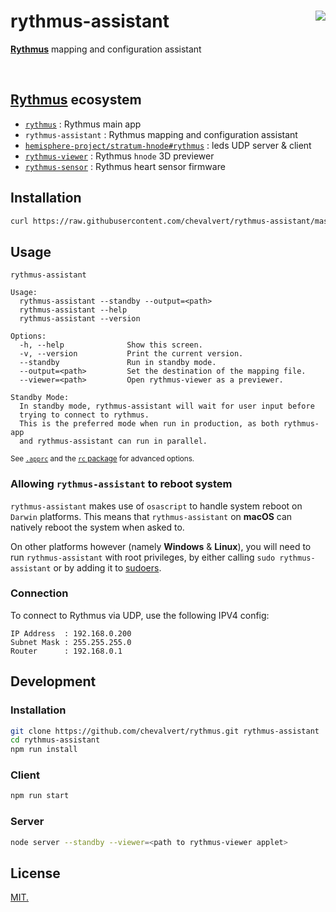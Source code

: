 # rythmus-assistant [<img src="https://github.com/chevalvert.png?size=100" align="right">](http://chevalvert.fr/)
**[Rythmus](https://github.com/chevalvert?q=rythmus)** mapping and configuration assistant

<br>

## **[Rythmus](https://github.com/chevalvert?q=rythmus)** ecosystem
- [`rythmus`](https://github.com/chevalvert/rythmus) : Rythmus main app
- `rythmus-assistant` : Rythmus mapping and configuration assistant
- [`hemisphere-project/stratum-hnode#rythmus`](https://github.com/Hemisphere-Project/stratum-hnode/tree/rythmus) : leds UDP server & client
- [`rythmus-viewer`](https://github.com/chevalvert/rythmus-viewer) : Rythmus `hnode` 3D previewer
- [`rythmus-sensor`](https://github.com/chevalvert/rythmus-sensor) : Rythmus heart sensor firmware

## Installation
```sh
curl https://raw.githubusercontent.com/chevalvert/rythmus-assistant/master/scripts/install.sh | bash
```

## Usage
```
rythmus-assistant

Usage:
  rythmus-assistant --standby --output=<path>
  rythmus-assistant --help
  rythmus-assistant --version

Options:
  -h, --help              Show this screen.
  -v, --version           Print the current version.
  --standby               Run in standby mode.
  --output=<path>         Set the destination of the mapping file.
  --viewer=<path>         Open rythmus-viewer as a previewer.

Standby Mode:
  In standby mode, rythmus-assistant will wait for user input before
  trying to connect to rythmus.
  This is the preferred mode when run in production, as both rythmus-app
  and rythmus-assistant can run in parallel.

```
<sup>See [`.apprc`](.apprc) and the [`rc` package](https://github.com/dominictarr/rc#standards) for advanced options.</sup>

### Allowing `rythmus-assistant` to reboot system

`rythmus-assistant` makes use of `osascript` to handle system reboot on `Darwin` platforms. This means that `rythmus-assistant` on **macOS** can natively reboot the system when asked to.

On other platforms however (namely **Windows** & **Linux**), you will need to run `rythmus-assistant` with root privileges, by either calling `sudo rythmus-assistant` or by adding it to [sudoers](https://www.sudo.ws/man/1.8.17/visudo.man.html).

### Connection
To connect to Rythmus via UDP, use the following IPV4 config:
```
IP Address  : 192.168.0.200
Subnet Mask : 255.255.255.0
Router      : 192.168.0.1
```

## Development

### Installation
```sh
git clone https://github.com/chevalvert/rythmus.git rythmus-assistant
cd rythmus-assistant
npm run install
```

### Client
```sh
npm run start
```

### Server
```sh
node server --standby --viewer=<path to rythmus-viewer applet>
```

## License
[MIT.](https://tldrlegal.com/license/mit-license)
